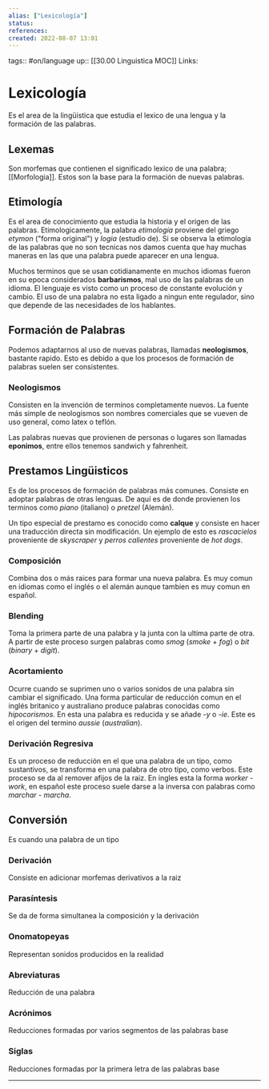 ```yaml
---
alias: ["Lexicología"]
status:
references:
created: 2022-08-07 13:01
---
```

tags:: #on/language 
up:: [[30.00 Linguistica MOC]]
Links: 
# Lexicología
Es el area de la lingüistica que estudia el lexico de una lengua y la formación de las palabras.

## Lexemas
Son morfemas que contienen el significado lexico de una palabra; [[Morfologia]]. Estos son la base para la formación de nuevas palabras.

## Etimología
Es el area de conocimiento que estudia la historia y el origen de las palabras. Etimologicamente, la palabra *etimología* proviene del griego *etymon* ("forma original") y *logia* (estudio de). Si se observa la etimología de las palabras que no son tecnicas nos damos cuenta que hay muchas maneras en las que una palabra puede aparecer en una lengua.

Muchos terminos que se usan cotidianamente en muchos idiomas fueron en su epoca considerados **barbarismos**, mal uso de las palabras de un idioma. El lenguaje es visto como un proceso de constante evolución y cambio. El uso de una palabra no esta ligado a ningun ente regulador, sino que depende de las necesidades de los hablantes.

## Formación de Palabras
Podemos adaptarnos al uso de nuevas palabras, llamadas **neologismos**, bastante rapido. Esto es debido a que los procesos de formación de palabras suelen ser consistentes.

### Neologismos
Consisten en la invención de terminos completamente nuevos. La fuente más simple de neologismos son nombres comerciales que se vueven de uso general, como latex o teflón.

Las palabras nuevas que provienen de personas o lugares son llamadas **eponimos**, entre ellos tenemos sandwich y fahrenheit.

## Prestamos Lingüisticos
Es de los procesos de formación de palabras más comunes. Consiste en adoptar palabras de otras lenguas. De aquí es de donde provienen los terminos como *piano* (italiano) o *pretzel* (Alemán).

Un tipo especial de prestamo es conocido como **calque** y consiste en hacer una traducción directa sin modificación. Un ejemplo de esto es *rascacielos* proveniente de *skyscraper* y *perros calientes* proveniente de *hot dogs*.

### Composición
Combina dos o más raices para formar una nueva palabra. Es muy comun en idiomas como el inglés o el alemán aunque tambien es muy comun en español. 

### Blending
Toma la primera parte de una palabra y la junta con la ultima parte de otra. A partir de este proceso surgen palabras como *smog* (*smoke* + *fog*) o *bit* (*binary* + *digit*).

### Acortamiento
Ocurre cuando se suprimen uno o varios sonidos de una palabra sin cambiar el significado. Una forma particular de reducción comun en el inglés britanico y australiano produce palabras conocidas como *hipocorismos*. En esta una palabra es reducida y se añade *-y* o *-ie*. Este es el origen del termino *aussie* (*australian*).

### Derivación Regresiva
Es un proceso de reducción en el que una palabra de un tipo, como sustantivos, se transforma en una palabra de otro tipo, como verbos. Este proceso se da al remover afijos de la raiz. En ingles esta la forma *worker* - *work*, en español este proceso suele darse a la inversa con palabras como *marchar* - *marcha*.

## Conversión
Es cuando una palabra de un tipo

### Derivación
Consiste en adicionar morfemas derivativos a la raiz

### Parasíntesis
Se da de forma simultanea la composición y la derivación


### Onomatopeyas
Representan sonidos producidos en la realidad

### Abreviaturas
Reducción de una palabra

### Acrónimos
Reducciones formadas por varios segmentos de las palabras base

### Siglas
Reducciones formadas por la primera letra de las palabras base
___
